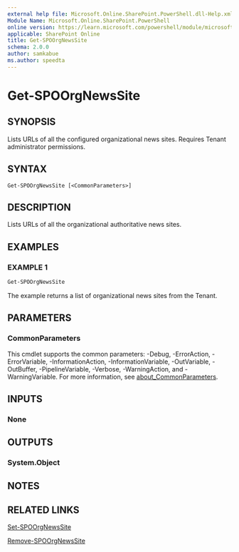 ```yaml
---
external help file: Microsoft.Online.SharePoint.PowerShell.dll-Help.xml
Module Name: Microsoft.Online.SharePoint.PowerShell
online version: https://learn.microsoft.com/powershell/module/microsoft.online.sharepoint.powershell/get-spoorgnewssite
applicable: SharePoint Online
title: Get-SPOOrgNewsSite
schema: 2.0.0
author: samkabue
ms.author: speedta
---
```


# Get-SPOOrgNewsSite

## SYNOPSIS

Lists URLs of all the configured organizational news sites. Requires Tenant administrator permissions.

## SYNTAX

```
Get-SPOOrgNewsSite [<CommonParameters>]
```

## DESCRIPTION

Lists URLs of all the organizational authoritative news sites.

## EXAMPLES

### EXAMPLE 1

```powershell
Get-SPOOrgNewsSite
```

The example returns a list of organizational news sites from the Tenant.

## PARAMETERS

### CommonParameters

This cmdlet supports the common parameters: -Debug, -ErrorAction, -ErrorVariable, -InformationAction, -InformationVariable, -OutVariable, -OutBuffer, -PipelineVariable, -Verbose, -WarningAction, and -WarningVariable. For more information, see [about_CommonParameters](https://go.microsoft.com/fwlink/?LinkID=113216).

## INPUTS

### None

## OUTPUTS

### System.Object

## NOTES

## RELATED LINKS

[Set-SPOOrgNewsSite](Set-SPOOrgNewsSite.md)

[Remove-SPOOrgNewsSite](Remove-SPOOrgNewsSite.md)

